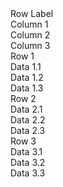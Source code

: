 <div class="pivot-table">
    <div class="header">
        <div class="row-label">Row Label</div>
        <div class="col-labels">
            <div class="col-label">Column 1</div>
            <div class="col-label">Column 2</div>
            <div class="col-label">Column 3</div>
        </div>
    </div>
    <div class="body">
        <div class="row">
            <div class="row-label">Row 1</div>
            <div class="cell">Data 1.1</div>
            <div class="cell">Data 1.2</div>
            <div class="cell">Data 1.3</div>
        </div>
        <div class="row">
            <div class="row-label">Row 2</div>
            <div class="cell">Data 2.1</div>
            <div class="cell">Data 2.2</div>
            <div class="cell">Data 2.3</div>
        </div>
        <div class="row">
            <div class="row-label">Row 3</div>
            <div class="cell">Data 3.1</div>
            <div class="cell">Data 3.2</div>
            <div class="cell">Data 3.3</div>
        </div>
    </div>
</div>
